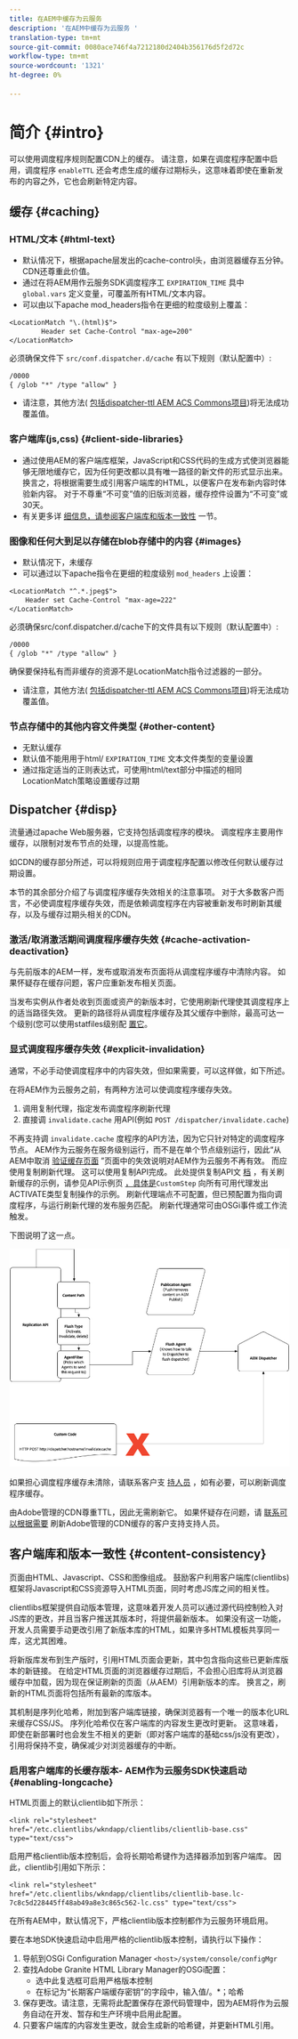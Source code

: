 ```yaml
---
title: 在AEM中缓存为云服务
description: '在AEM中缓存为云服务 '
translation-type: tm+mt
source-git-commit: 0080ace746f4a7212180d2404b356176d5f2d72c
workflow-type: tm+mt
source-wordcount: '1321'
ht-degree: 0%

---
```



# 简介 {#intro}

可以使用调度程序规则配置CDN上的缓存。 请注意，如果在调度程序配置中启用，调度程序 `enableTTL` 还会考虑生成的缓存过期标头，这意味着即使在重新发布的内容之外，它也会刷新特定内容。

## 缓存 {#caching}

### HTML/文本 {#html-text}

* 默认情况下，根据apache层发出的cache-control头，由浏览器缓存五分钟。 CDN还尊重此价值。
* 通过在将AEM用作云服务SDK调度程序工 `EXPIRATION_TIME` 具中 `global.vars` 定义变量，可覆盖所有HTML/文本内容。
* 可以由以下apache mod_headers指令在更细的粒度级别上覆盖：

```
<LocationMatch "\.(html)$">
        Header set Cache-Control "max-age=200"
</LocationMatch>
```

必须确保文件下 `src/conf.dispatcher.d/cache` 有以下规则（默认配置中）:

```
/0000
{ /glob "*" /type "allow" }
```

* 请注意，其他方法( [包括dispatcher-ttl AEM ACS Commons项目](https://adobe-consulting-services.github.io/acs-aem-commons/features/dispatcher-ttl/))将无法成功覆盖值。

### 客户端库(js,css) {#client-side-libraries}

* 通过使用AEM的客户端库框架，JavaScript和CSS代码的生成方式使浏览器能够无限地缓存它，因为任何更改都以具有唯一路径的新文件的形式显示出来。  换言之，将根据需要生成引用客户端库的HTML，以便客户在发布新内容时体验新内容。 对于不尊重“不可变”值的旧版浏览器，缓存控件设置为“不可变”或30天。
* 有关更多详 [细信息，请参阅客户端库和版本一致性](#content-consistency) 一节。

### 图像和任何大到足以存储在blob存储中的内容 {#images}

* 默认情况下，未缓存
* 可以通过以下apache指令在更细的粒度级别 `mod_headers` 上设置：

```
<LocationMatch "^.*.jpeg$">
    Header set Cache-Control "max-age=222"
</LocationMatch>
```

必须确保src/conf.dispatcher.d/cache下的文件具有以下规则（默认配置中）:

```
/0000
{ /glob "*" /type "allow" }
```

确保要保持私有而非缓存的资源不是LocationMatch指令过滤器的一部分。

* 请注意，其他方法( [包括dispatcher-ttl AEM ACS Commons项目](https://adobe-consulting-services.github.io/acs-aem-commons/features/dispatcher-ttl/))将无法成功覆盖值。

### 节点存储中的其他内容文件类型 {#other-content}

* 无默认缓存
* 默认值不能用用于html/ `EXPIRATION_TIME` 文本文件类型的变量设置
* 通过指定适当的正则表达式，可使用html/text部分中描述的相同LocationMatch策略设置缓存过期

## Dispatcher {#disp}

流量通过apache Web服务器，它支持包括调度程序的模块。 调度程序主要用作缓存，以限制对发布节点的处理，以提高性能。

如CDN的缓存部分所述，可以将规则应用于调度程序配置以修改任何默认缓存过期设置。

本节的其余部分介绍了与调度程序缓存失效相关的注意事项。 对于大多数客户而言，不必使调度程序缓存失效，而是依赖调度程序在内容被重新发布时刷新其缓存，以及与缓存过期头相关的CDN。

### 激活/取消激活期间调度程序缓存失效 {#cache-activation-deactivation}

与先前版本的AEM一样，发布或取消发布页面将从调度程序缓存中清除内容。 如果怀疑存在缓存问题，客户应重新发布相关页面。

当发布实例从作者处收到页面或资产的新版本时，它使用刷新代理使其调度程序上的适当路径失效。 更新的路径将从调度程序缓存及其父缓存中删除，最高可达一个级别(您可以使用statfiles级别配 [置它](https://docs.adobe.com/content/help/en/experience-manager-dispatcher/using/configuring/dispatcher-configuration.html#invalidating-files-by-folder-level)。

### 显式调度程序缓存失效 {#explicit-invalidation}

通常，不必手动使调度程序中的内容失效，但如果需要，可以这样做，如下所述。

在将AEM作为云服务之前，有两种方法可以使调度程序缓存失效。

1. 调用复制代理，指定发布调度程序刷新代理
2. 直接调 `invalidate.cache` 用API(例如 `POST /dispatcher/invalidate.cache`)

不再支持调 `invalidate.cache` 度程序的API方法，因为它只针对特定的调度程序节点。 AEM作为云服务在服务级别运行，而不是在单个节点级别运行，因此“从AEM中取消 [验证缓存页面](https://docs.adobe.com/content/help/en/experience-manager-dispatcher/using/configuring/page-invalidate.html) ”页面中的失效说明对AEM作为云服务不再有效。
而应使用复制刷新代理。 这可以使用复制API完成。 此处提供复制API文 [档](https://helpx.adobe.com/experience-manager/6-5/sites/developing/using/reference-materials/javadoc/com/day/cq/replication/Replicator.html) ，有关刷新缓存的示例，请参见API示例页 [，具体是](https://helpx.adobe.com/experience-manager/using/aem64_replication_api.html)`CustomStep` 向所有可用代理发出ACTIVATE类型复制操作的示例。 刷新代理端点不可配置，但已预配置为指向调度程序，与运行刷新代理的发布服务匹配。 刷新代理通常可由OSGi事件或工作流触发。

下图说明了这一点。

![](assets/cdnd.png "CDNCDN")

如果担心调度程序缓存未清除，请联系客户支 [持人员](https://helpx.adobe.com/support.ec.html) ，如有必要，可以刷新调度程序缓存。

由Adobe管理的CDN尊重TTL，因此无需刷新它。 如果怀疑存在问题，请 [联系可以根据需要](https://helpx.adobe.com/support.ec.html) 刷新Adobe管理的CDN缓存的客户支持支持人员。

## 客户端库和版本一致性 {#content-consistency}

页面由HTML、Javascript、CSS和图像组成。 鼓励客户利用客户端库(clientlibs)框架将Javascript和CSS资源导入HTML页面，同时考虑JS库之间的相关性。

clientlibs框架提供自动版本管理，这意味着开发人员可以通过源代码控制检入对JS库的更改，并且当客户推送其版本时，将提供最新版本。 如果没有这一功能，开发人员需要手动更改引用了新版本库的HTML，如果许多HTML模板共享同一库，这尤其困难。

将新版库发布到生产版时，引用HTML页面会更新，其中包含指向这些已更新库版本的新链接。 在给定HTML页面的浏览器缓存过期后，不会担心旧库将从浏览器缓存中加载，因为现在保证刷新的页面（从AEM）引用新版本的库。 换言之，刷新的HTML页面将包括所有最新的库版本。

其机制是序列化哈希，附加到客户端库链接，确保浏览器有一个唯一的版本化URL来缓存CSS/JS。 序列化哈希仅在客户端库的内容发生更改时更新。 这意味着，即使在新部署时也会发生不相关的更新（即对客户端库的基础css/js没有更改），引用将保持不变，确保减少对浏览器缓存的中断。

### 启用客户端库的长缓存版本- AEM作为云服务SDK快速启动 {#enabling-longcache}

HTML页面上的默认clientlib如下所示：

```
<link rel="stylesheet" href="/etc.clientlibs/wkndapp/clientlibs/clientlib-base.css" type="text/css">
```

启用严格clientlib版本控制后，会将长期哈希键作为选择器添加到客户端库。 因此，clientlib引用如下所示：

```
<link rel="stylesheet" href="/etc.clientlibs/wkndapp/clientlibs/clientlib-base.lc-7c8c5d228445ff48ab49a8e3c865c562-lc.css" type="text/css">
```

在所有AEM中，默认情况下，严格clientlib版本控制都作为云服务环境启用。

要在本地SDK快速启动中启用严格的clientlib版本控制，请执行以下操作：

1. 导航到OSGi Configuration Manager `<host>/system/console/configMgr`
1. 查找Adobe Granite HTML Library Manager的OSGi配置：
   * 选中此复选框可启用严格版本控制
   * 在标记为“长期客户端缓存密钥”的字段中，输入值/。*；哈希
1. 保存更改。请注意，无需将此配置保存在源代码管理中，因为AEM将作为云服务自动在开发、暂存和生产环境中启用此配置。
1. 只要客户端库的内容发生更改，就会生成新的哈希键，并更新HTML引用。
